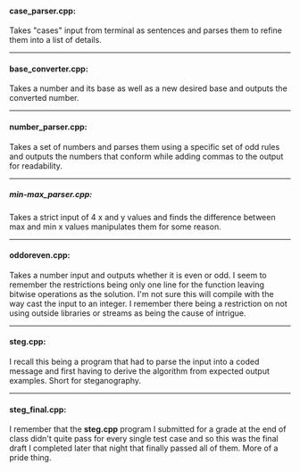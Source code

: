 #### case_parser.cpp:

Takes "cases" input from terminal as sentences and parses them to refine them into a list of details.
___

#### base_converter.cpp:

Takes a number and its base as well as a new desired base and outputs the converted number.

___

#### number_parser.cpp:

Takes a set of numbers and parses them using a specific set of odd rules and outputs the numbers that conform while adding commas to the output for readability.

___

##### min-max_parser.cpp:

Takes a strict input of 4 x and y values and finds the difference between max and min x values manipulates them for some reason.

___

#### oddoreven.cpp:

Takes a number input and outputs whether it is even or odd. I seem to remember the restrictions being only one line for the function leaving bitwise operations as the solution. I'm not sure this will compile with the way cast the input to an integer. I remember there being a restriction on not using outside libraries or streams as being the cause of intrigue.

___

#### steg.cpp:

I recall this being a program that had to parse the input into a coded message and first having to derive the algorithm from expected output examples. Short for steganography.

___

#### steg_final.cpp:

I remember that the **steg.cpp** program I submitted for a grade at the end of class didn't quite pass for every single test case and so this was the final draft I completed later that night that finally passed all of them. More of a pride thing.
